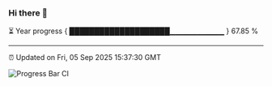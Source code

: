 ### Hi there 👋

⏳ Year progress { ████████████████████▁▁▁▁▁▁▁▁▁▁ } 67.85 %

---

⏰ Updated on Fri, 05 Sep 2025 15:37:30 GMT

![Progress Bar CI](https://github.com/IshwaranRudhara/GIT-ACTION/workflows/Progress%20Bar%20CI/badge.svg)
